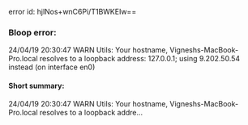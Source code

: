 error id: hjlNos+wnC6Pi/T1BWKEIw==
### Bloop error:

24/04/19 20:30:47 WARN Utils: Your hostname, Vigneshs-MacBook-Pro.local resolves to a loopback address: 127.0.0.1; using 9.202.50.54 instead (on interface en0)
#### Short summary: 

24/04/19 20:30:47 WARN Utils: Your hostname, Vigneshs-MacBook-Pro.local resolves to a loopback addre...